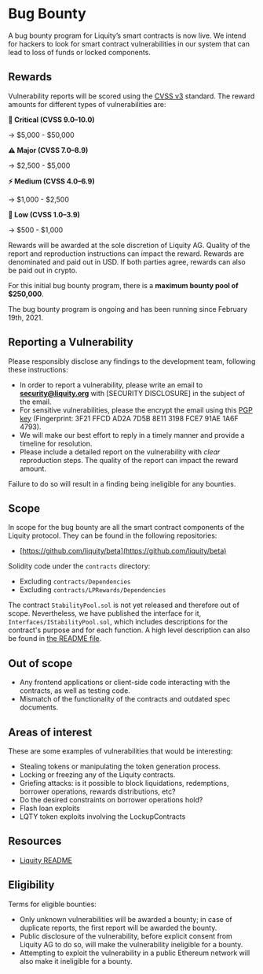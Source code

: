 # Bug Bounty

A bug bounty program for Liquity’s smart contracts is now live. We intend for hackers to look for smart contract vulnerabilities in our system that can lead to loss of funds or locked components.

## Rewards

Vulnerability reports will be scored using the [CVSS v3](https://www.first.org/cvss/) standard. The reward amounts for different types of vulnerabilities are:

**🚨 Critical (CVSS 9.0–10.0)**

→ $5,000 - $50,000

**⚠️ Major (CVSS 7.0–8.9)**

→ $2,500 - $5,000​

**⚡ Medium (CVSS 4.0–6.9)**

→ $1,000 - $2,500

**🐛 Low (CVSS 1.0–3.9)**

→ $500 - $1,000

Rewards will be awarded at the sole discretion of Liquity AG. Quality of the report and reproduction instructions can impact the reward. Rewards are denominated and paid out in USD. If both parties agree, rewards can also be paid out in crypto.

For this initial bug bounty program, there is a **maximum bounty pool of $250,000**.

The bug bounty program is ongoing and has been running since February 19th, 2021.

## Reporting a Vulnerability

Please responsibly disclose any findings to the development team, following these instructions:

* In order to report a vulnerability, please write an email to **security@liquity.org** with \[SECURITY DISCLOSURE] in the subject of the email.
* For sensitive vulnerabilities, please the encrypt the email using this [PGP key](https://keys.mailvelope.com/pks/lookup?op=get\&search=security@liquity.org) (Fingerprint: 3F21 FFCD AD2A 7D5B 8E11 3198 FCE7 91AE 1A6F 4793).
* We will make our best effort to reply in a timely manner and provide a timeline for resolution.
* Please include a detailed report on the vulnerability with _clear_ reproduction steps. The quality of the report can impact the reward amount.

Failure to do so will result in a finding being ineligible for any bounties.

## Scope

In scope for the bug bounty are all the smart contract components of the Liquity protocol. They can be found in the following repositories:

* [https://github.com/liquity/beta](https://github.com/liquity/beta)

Solidity code under the `contracts` directory:

* Excluding `contracts/Dependencies`
* Excluding `contracts/LPRewards/Dependencies`

The contract `StabilityPool.sol` is not yet released and therefore out of scope. Nevertheless, we have published the interface for it, `Interfaces/IStabilityPool.sol`, which includes descriptions for the contract's purpose and for each function. A high level description can also be found in [the README file](https://github.com/liquity/beta/blob/main/README.md).

## Out of scope

* Any frontend applications or client-side code interacting with the contracts, as well as testing code.&#x20;
* Mismatch of the functionality of the contracts and outdated spec documents.

## Areas of interest

These are some examples of vulnerabilities that would be interesting:&#x20;

* Stealing tokens or manipulating the token generation process.
* Locking or freezing any of the Liquity contracts.
* Griefing attacks: is it possible to block liquidations, redemptions, borrower operations, rewards distributions, etc?
* Do the desired constraints on borrower operations hold?
* Flash loan exploits
* LQTY token exploits involving the LockupContracts

## Resources

* [Liquity README](https://github.com/liquity/beta/blob/main/README.md)

## Eligibility

Terms for eligible bounties:&#x20;

* Only unknown vulnerabilities will be awarded a bounty; in case of duplicate reports, the first report will be awarded the bounty.
* Public disclosure of the vulnerability, before explicit consent from Liquity AG to do so, will make the vulnerability ineligible for a bounty.
* Attempting to exploit the vulnerability in a public Ethereum network will also make it ineligible for a bounty.&#x20;
